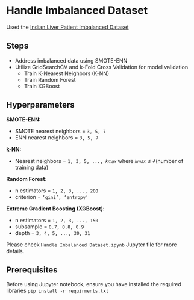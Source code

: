 # Handle Imbalanced Dataset
Used the [Indian Liver Patient Imbalanced Dataset](https://archive.ics.uci.edu/dataset/225/ilpd+indian+liver+patient+dataset)

## Steps
* Address imbalanced data using SMOTE-ENN
* Utilize GridSearchCV and k-Fold Cross Validation for model validation 
  * Train K-Nearest Neighbors (K-NN)
  * Train Random Forest
  * Train XGBoost
 
## Hyperparameters

**SMOTE-ENN:**
- SMOTE nearest neighbors = `3, 5, 7`
- ENN nearest neighbors = `3, 5, 7`

**k-NN:**
- Nearest neighbors = `1, 3, 5, ..., 𝑘𝑚𝑎𝑥`
  where `𝑘𝑚𝑎𝑥` ≤ √(number of training data)

**Random Forest:**
- n estimators = `1, 2, 3, ..., 200`
- criterion = `‘gini’, ‘entropy’`

**Extreme Gradient Boosting (XGBoost):**
- n estimators = `1, 2, 3, ..., 150`
- subsample = `0.7, 0.8, 0.9`
- depth = `3, 4, 5, ..., 30, 31`

Please check `Handle Imbalanced Dataset.ipynb` Jupyter file for more details.

## Prerequisites
Before using Jupyter notebook, ensure you have installed the required libraries
`pip install -r requirments.txt`
